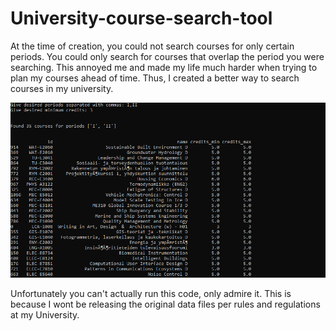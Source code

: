 # University-course-search-tool
At the time of creation, you could not search courses for only certain periods. You could only search for courses that overlap the period you were searching. This annoyed me and made my life much harder when trying to plan my courses ahead of time. Thus, I created a better way to search courses in my university.  

![](course_figure_cmd.png)

Unfortunately you can't actually run this code, only admire it. This is because I wont be releasing the original data files per rules and regulations at my University.
